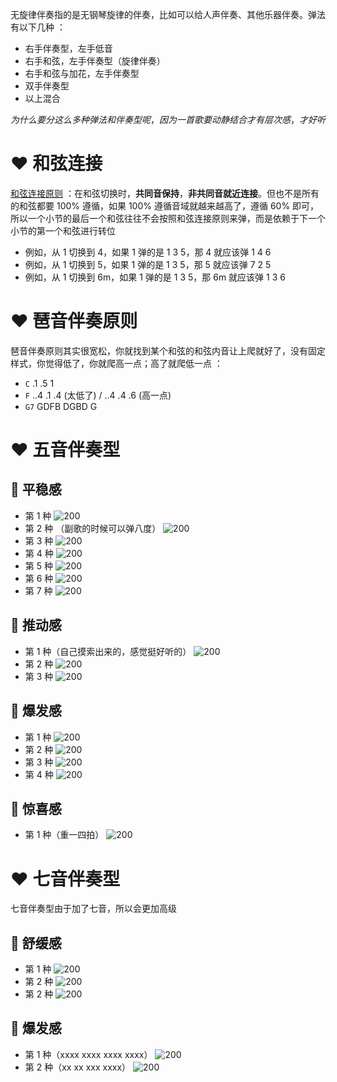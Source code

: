 无旋律伴奏指的是无钢琴旋律的伴奏，比如可以给人声伴奏、其他乐器伴奏。弹法有以下几种 ：
- 右手伴奏型，左手低音
- 右手和弦，左手伴奏型（旋律伴奏）
- 右手和弦与加花，左手伴奏型
- 双手伴奏型
- 以上混合

$$
为什么要分这么多种弹法和伴奏型呢，因为一首歌要动静结合才有层次感，才好听
$$

# ❤️ 和弦连接
<u>和弦连接原则</u> ：在和弦切换时，**共同音保持**，**非共同音就近连接**。但也不是所有的和弦都要 100% 遵循，如果 100% 遵循音域就越来越高了，遵循 60% 即可，所以一个小节的最后一个和弦往往不会按照和弦连接原则来弹，而是依赖于下一个小节的第一个和弦进行转位
- 例如，从 1 切换到 4，如果 1 弹的是 1 3 5，那 4 就应该弹 1 4 6
- 例如，从 1 切换到 5，如果 1 弹的是 1 3 5，那 5 就应该弹 7 2 5
- 例如，从 1 切换到 6m，如果 1 弹的是 1 3 5，那 6m 就应该弹 1 3 6

# ❤️ 琶音伴奏原则
琶音伴奏原则其实很宽松，你就找到某个和弦的和弦内音让上爬就好了，没有固定样式，你觉得低了，你就爬高一点；高了就爬低一点 ：
- `C` .1 .5 1
- `F` ..4 .1 .4 (太低了)  / ..4 .4 .6 (高一点)
- `G7` GDFB DGBD G

# ❤️ 五音伴奏型
## 💛 平稳感
- 第 1 种
![200](https://obsidian-1307744200.cos.ap-guangzhou.myqcloud.com/%E5%9B%BE%E7%89%87/20250405134223.png)
- 第 2 种 （副歌的时候可以弹八度）
![200](https://obsidian-1307744200.cos.ap-guangzhou.myqcloud.com/%E5%9B%BE%E7%89%87/20250405141930.png)
- 第 3 种
![200](https://obsidian-1307744200.cos.ap-guangzhou.myqcloud.com/%E5%9B%BE%E7%89%87/20250409162422.png)
- 第 4 种
![200](https://obsidian-1307744200.cos.ap-guangzhou.myqcloud.com/%E5%9B%BE%E7%89%87/20250405134736.png)
- 第 5 种
![200](https://obsidian-1307744200.cos.ap-guangzhou.myqcloud.com/%E5%9B%BE%E7%89%87/20250415155654.png)
- 第 6 种
![200](https://obsidian-1307744200.cos.ap-guangzhou.myqcloud.com/%E5%9B%BE%E7%89%87/20250405141415.png)
- 第 7 种
![200](https://obsidian-1307744200.cos.ap-guangzhou.myqcloud.com/%E5%9B%BE%E7%89%87/20250405140210.png)

## 💛 推动感
- 第 1 种（自己摸索出来的，感觉挺好听的）
![200](https://obsidian-1307744200.cos.ap-guangzhou.myqcloud.com/%E5%9B%BE%E7%89%87/20250412132921.png)
- 第 2 种
![200](https://obsidian-1307744200.cos.ap-guangzhou.myqcloud.com/%E5%9B%BE%E7%89%87/20250416145649.png)
- 第 3 种
![200](https://obsidian-1307744200.cos.ap-guangzhou.myqcloud.com/%E5%9B%BE%E7%89%87/20250424110807.png)

## 💛 爆发感
- 第 1 种
![200](https://obsidian-1307744200.cos.ap-guangzhou.myqcloud.com/%E5%9B%BE%E7%89%87/20250515002235.png)
- 第 2 种
![200](https://obsidian-1307744200.cos.ap-guangzhou.myqcloud.com/%E5%9B%BE%E7%89%87/20250424111030.png)
- 第 3 种
![200](https://obsidian-1307744200.cos.ap-guangzhou.myqcloud.com/%E5%9B%BE%E7%89%87/20250416151235.png)
- 第 4 种
![200](https://obsidian-1307744200.cos.ap-guangzhou.myqcloud.com/%E5%9B%BE%E7%89%87/20250514230958.png)

## 💛 惊喜感
- 第 1 种（重一四拍）
![200](https://obsidian-1307744200.cos.ap-guangzhou.myqcloud.com/%E5%9B%BE%E7%89%87/20250426212745.png)

# ❤️ 七音伴奏型
七音伴奏型由于加了七音，所以会更加高级

## 💛 舒缓感
- 第 1 种
![200](https://obsidian-1307744200.cos.ap-guangzhou.myqcloud.com/%E5%9B%BE%E7%89%87/20250515005432.png)
- 第 2 种
![200](https://s21.ax1x.com/2025/09/24/pV5DrEq.png)
- 第 2 种
![200](https://s21.ax1x.com/2025/09/24/pV5rpIP.png)

## 💛 爆发感
- 第 1 种（xxxx xxxx xxxx xxxx）
![200](https://obsidian-1307744200.cos.ap-guangzhou.myqcloud.com/%E5%9B%BE%E7%89%87/20250515005942.png)
- 第 2 种（xx xx xxx xxxx）
![200](https://obsidian-1307744200.cos.ap-guangzhou.myqcloud.com/%E5%9B%BE%E7%89%87/20250518005609.png)



